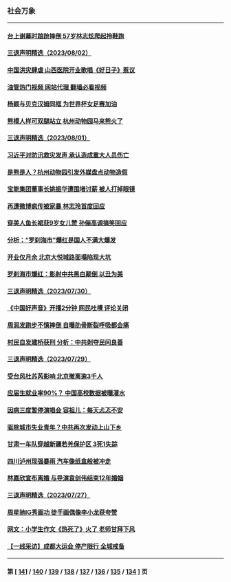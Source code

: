 ### 社会万象
---
#### [台上谢幕时踉跄摔倒 57岁林志炫爬起拎鞋跑](../../pages/ncid282/n14046890.md?08040845) 
#### [三退声明精选（2023/08/02）](../../pages/ncid282/n14047043.md?08040845) 
#### [中国洪灾肆虐 山西医院开业歌唱《好日子》惹议](../../pages/ncid282/n14046811.md?08040845) 
#### [油管热门视频 网站代理 翻墙必看视频](http://138.2.39.72:81/youtube.html?epic-marker?08040845)
#### [杨颖与贝克汉姆同框 为世界杯女足赛加油](../../pages/ncid282/n14046881.md?08040845) 
#### [熊模人样可双腿站立 杭州动物园马来熊火了](../../pages/ncid282/n14046724.md?08040845) 
#### [三退声明精选（2023/08/01）](../../pages/ncid282/n14046003.md?08040845) 
#### [习近平对防汛救灾发声 承认造成重大人员伤亡](../../pages/ncid282/n14045914.md?08040845) 
#### [是熊是人？杭州动物园引发外媒盘点动物造假](../../pages/ncid282/n14045904.md?08040845) 
#### [宝能集团董事长姚振华遭围堵讨薪 被人打掉眼镜](../../pages/ncid282/n14045827.md?08040845) 
#### [再遭微博疯传被家暴 林志玲首度回应](../../pages/ncid282/n14045427.md?08040845) 
#### [穿美人鱼长裙获9岁女儿赞 孙俪高调搞笑回应](../../pages/ncid282/n14045391.md?08040845) 
#### [分析：“罗刹海市”爆红是国人不满大爆发](../../pages/ncid282/n14044931.md?08040845) 
#### [开业仅月余 北京大悦城路面塌陷现大坑](../../pages/ncid282/n14044917.md?08040845) 
#### [罗刹海市爆红：影射中共黑白颠倒 以丑为美](../../pages/ncid282/n14044793.md?08040845) 
#### [三退声明精选（2023/07/30）](../../pages/ncid282/n14044852.md?08040845) 
#### [《中国好声音》开播2分钟 网民吐槽 评论关闭](../../pages/ncid282/n14044708.md?08040845) 
#### [周润发跑步不慎摔倒 自曝肋骨断裂呼吸都会痛](../../pages/ncid282/n14044675.md?08040845) 
#### [村民自发建桥获刑 分析：中共剥夺民间良善](../../pages/ncid282/n14044223.md?08040845) 
#### [三退声明精选（2023/07/29）](../../pages/ncid282/n14044375.md?08040845) 
#### [受台风杜苏芮影响 北京撤离逾3千人](../../pages/ncid282/n14044247.md?08040845) 
#### [应届生就业率90%？ 中国高校数据被曝灌水](../../pages/ncid282/n14044119.md?08040845) 
#### [因病三度暂停演唱会 容祖儿：每天忐忑不安](../../pages/ncid282/n14043840.md?08040845) 
#### [驱除城市失业青年？中共再次发动上山下乡](../../pages/ncid282/n14043152.md?08040845) 
#### [甘肃一车队穿越新疆若羌保护区 3死1失踪](../../pages/ncid282/n14043661.md?08040845) 
#### [四川泸州现强暴雨 汽车像纸盒般被冲走](../../pages/ncid282/n14043241.md?08040845) 
#### [林嘉欣宣布离婚 与导演袁剑伟结束12年婚姻](../../pages/ncid282/n14043248.md?08040845) 
#### [三退声明精选（2023/07/27）](../../pages/ncid282/n14043320.md?08040845) 
#### [周星驰IG秀画功 徒手画偶像李小龙获夸赞](../../pages/ncid282/n14043211.md?08040845) 
#### [网文：小学生作文《热死了》火了 老师甘拜下风](../../pages/ncid282/n14043061.md?08040845) 
#### [【一线采访】成都大运会 停产限行 全城戒备](../../pages/ncid282/n14042884.md?08040845) 

---
#### 第 [ [141](./141.md?08040845) / [140](./140.md?08040845) / [139](./139.md?08040845) / [138](./138.md?08040845) / [137](./137.md?08040845) / [136](./136.md?08040845) / [135](./135.md?08040845) / [134](./134.md?08040845) ] 页
